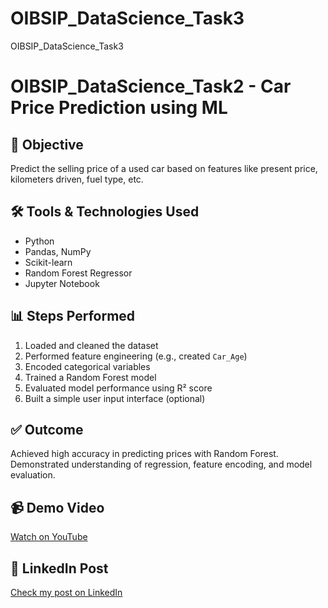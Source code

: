 # OIBSIP_DataScience_Task3
OIBSIP_DataScience_Task3
# OIBSIP_DataScience_Task2 - Car Price Prediction using ML

## 🎯 Objective
Predict the selling price of a used car based on features like present price, kilometers driven, fuel type, etc.

## 🛠️ Tools & Technologies Used
- Python
- Pandas, NumPy
- Scikit-learn
- Random Forest Regressor
- Jupyter Notebook

## 📊 Steps Performed
1. Loaded and cleaned the dataset
2. Performed feature engineering (e.g., created `Car_Age`)
3. Encoded categorical variables
4. Trained a Random Forest model
5. Evaluated model performance using R² score
6. Built a simple user input interface (optional)

## ✅ Outcome
Achieved high accuracy in predicting prices with Random Forest. Demonstrated understanding of regression, feature encoding, and model evaluation.

## 📹 Demo Video
[Watch on YouTube](https://your-video-link)

## 🔗 LinkedIn Post
[Check my post on LinkedIn](https://your-linkedin-post)
